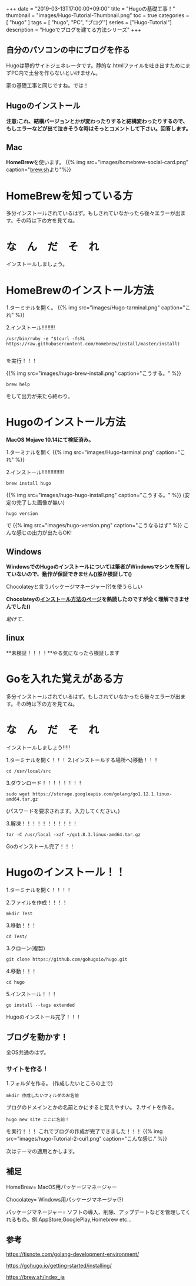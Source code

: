 +++
date = "2019-03-13T17:00:00+09:00"
title = "Hugoの基礎工事！"
thumbnail = "images/Hugo-Tutorial-Thumbnail.png"
toc = true 
categories = [ "hugo" ]
tags = [ "hugo", "PC", "ブログ"]
series = ["Hugo-Tutorial"]
description = "Hugoでブログを建てる方法シリーズ"
+++
## 自分のパソコンの中にブログを作る
Hugoは静的サイトジェネレータです。静的な.htmlファイルを吐き出すためにまずPC内で土台を作らないといけません。

家の基礎工事と同じですね。では！
## Hugoのインストール
**注意:これ、結構バージョンとかが変わったりすると結構変わったりするので、もしエラーなどが出て泣きそうな時はそっとコメントして下さい。回答します。** 

## Mac
 **HomeBrew**を使います。
 {{% img src="images/homebrew-social-card.png" caption="[brew.sh](https://brew.sh/)より"%}}
 
# HomeBrewを知っている方
 
多分インストールされているはず。もしされていなかったら後々エラーが出ます。その時は下の方を見てね。
# な　ん　だ　そ　れ
 
インストールしましょう。
#  HomeBrewのインストール方法

1.ターミナルを開く。
{{% img src="images/Hugo-tarminal.png" caption="これ" %}}

2.インストール!!!!!!!!!
```
/usr/bin/ruby -e "$(curl -fsSL https://raw.githubusercontent.com/Homebrew/install/master/install)
    
```
を実行！！！

{{% img src="images/hugo-brew-install.png" caption="こうする。" %}}
```
brew help
```
をして出力が来たら終わり。

# Hugoのインストール方法
**MacOS Mojave 10.14にて検証済み。**

1.ターミナルを開く
{{% img src="images/Hugo-tarminal.png" caption="これ" %}}

2.インストール!!!!!!!!!!!!!!!
```
brew install hugo
```
{{% img src="images/hugo-hugo-install.png" caption="こうする。" %}}
(安定の完了した画像が無い)

```
hugo version
```
で
{{% img src="images/hugo-version.png" caption="こうなるはず" %}}
こんな感じの出力が出たらOK!

## Windows
**WindowsでのHugoのインストールについては筆者がWindowsマシンを所有していないので、動作が保証できません()誰か検証して()**

Chocolateyと言うパッケージマネージャー(?)を使うらしい
    
**Chocolateyの[インストール方法のページ](https://chocolatey.org/install)を熟読したのですが全く理解できませんでした()**

*助けて..*

## linux
**未検証！！！！**やる気になったら検証します

# Goを入れた覚えがある方
多分インストールされているはず。もしされていなかったら後々エラーが出ます。その時は下の方を見てね。

# な　ん　だ　そ　れ
インストールしましょう!!!!!


1.ターミナルを開く！！！
2.(インストールする場所へ)移動！！！
```
cd /usr/local/src
```
3.ダウンロード！！！！！！！！
```
sudo wget https://storage.googleapis.com/golang/go1.12.1.linux-amd64.tar.gz
```
(パスワードを要求されます。入力してください。)

3.解凍！！！！！！！！！！！
```
tar -C /usr/local -xzf ~/go1.8.3.linux-amd64.tar.gz
```

Goのインストール完了！！！

# Hugoのインストール！！

1.ターミナルを開く！！！！

2.ファイルを作成！！！！
```
mkdir Test
```

3.移動！！！
```
cd Test/
```

3.クローン(複製)
```
git clone https://github.com/gohugoio/hugo.git
```
4.移動！！！
```
cd hugo
```
5.インストール！！！
```
go install --tags extended
```

Hugoのインストール完了！！！


## ブログを動かす！
全OS共通のはず。

### サイトを作る！
1.フォルダを作る。
(作成したいところの上で)
```
mkdir 作成したいフォルダのお名前
```
ブログのドメインとかの名前とかにすると覚えやすい。
2.サイトを作る。
```
hugo new site ここに名前！
```
を実行！！！
これでブログの作成が完了できました！！！
{{% img src="images/hugo-Tutorial-2-cui1.png" caption="こんな感じ." %}}

次はテーマの適用とかします。
## 補足
HomeBrew= MacOS用パッケージマネージャー

Chocolatey= Windows用パッケージマネージャ(?)

パッケージマネージャー= ソフトの導入、削除、アップデートなどを管理してくれるもの。例:AppStore,GooglePlay,Homebrew etc...

## 参考
https://tisnote.com/golang-development-environment/

https://gohugo.io/getting-started/installing/

https://brew.sh/index_ja

